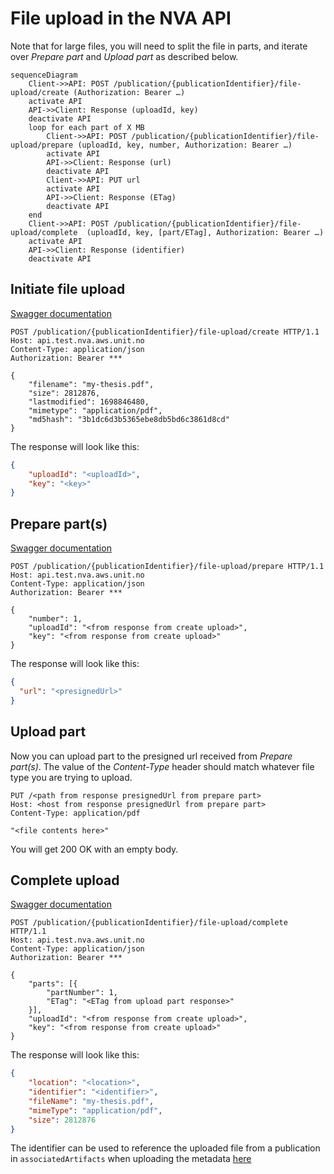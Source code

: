 # File upload in the NVA API
Note that for large files, you will need to split the file in parts, and iterate over *Prepare part* and *Upload part* as described below.
```mermaid
sequenceDiagram
    Client->>API: POST /publication/{publicationIdentifier}/file-upload/create (Authorization: Bearer …)
    activate API
    API->>Client: Response (uploadId, key)
    deactivate API
    loop for each part of X MB
        Client->>API: POST /publication/{publicationIdentifier}/file-upload/prepare (uploadId, key, number, Authorization: Bearer …)
        activate API
        API->>Client: Response (url)
        deactivate API
        Client->>API: PUT url
        activate API
        API->>Client: Response (ETag)
        deactivate API
    end
    Client->>API: POST /publication/{publicationIdentifier}/file-upload/complete  (uploadId, key, [part/ETag], Authorization: Bearer …)
    activate API
    API->>Client: Response (identifier)
    deactivate API
```

## Initiate file upload
[Swagger documentation](https://swagger-ui.nva.unit.no/#/publication/{publicationIdentifier}/file-upload/create)

```http request
POST /publication/{publicationIdentifier}/file-upload/create HTTP/1.1
Host: api.test.nva.aws.unit.no
Content-Type: application/json
Authorization: Bearer ***

{
    "filename": "my-thesis.pdf",
    "size": 2812876,
    "lastmodified": 1698846480,
    "mimetype": "application/pdf",
    "md5hash": "3b1dc6d3b5365ebe8db5bd6c3861d8cd"
}
```
The response will look like this:
```json
{
    "uploadId": "<uploadId>",
    "key": "<key>"
}
```

## Prepare part(s)
[Swagger documentation](https://swagger-ui.nva.unit.no/#/publication/{publicationIdentifier}/file-upload/prepare)

```http request
POST /publication/{publicationIdentifier}/file-upload/prepare HTTP/1.1
Host: api.test.nva.aws.unit.no
Content-Type: application/json
Authorization: Bearer ***

{
    "number": 1,
    "uploadId": "<from response from create upload>",
    "key": "<from response from create upload>"
}
```

The response will look like this:
```json
{
  "url": "<presignedUrl>"
}
```

## Upload part
Now you can upload part to the presigned url received from *Prepare part(s)*. The value of the *Content-Type* header should match whatever file type you are trying to upload.
```http request
PUT /<path from response presignedUrl from prepare part>
Host: <host from response presignedUrl from prepare part>
Content-Type: application/pdf

"<file contents here>"
```
You will get 200 OK with an empty body.

## Complete upload
[Swagger documentation](https://swagger-ui.nva.unit.no/#/publication/{publicationIdentifier}/file-upload/complete)

```http request
POST /publication/{publicationIdentifier}/file-upload/complete HTTP/1.1
Host: api.test.nva.aws.unit.no
Content-Type: application/json
Authorization: Bearer ***

{
    "parts": [{
        "partNumber": 1,
        "ETag": "<ETag from upload part response>"
    }],
    "uploadId": "<from response from create upload>",
    "key": "<from response from create upload>"
}
```

The response will look like this:
```json
{
    "location": "<location>",
    "identifier": "<identifier>",
    "fileName": "my-thesis.pdf",
    "mimeType": "application/pdf",
    "size": 2812876
}
```
The identifier can be used to reference the uploaded file from a publication in `associatedArtifacts` when uploading the metadata [here](https://swagger-ui.nva.unit.no/#/NVA%20Publication%20API/post_publication_)
